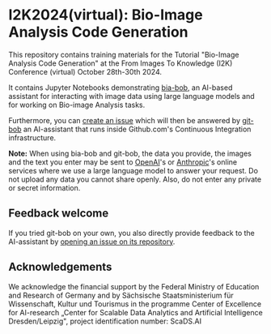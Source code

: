 # I2K2024(virtual): Bio-Image Analysis Code Generation

This repository contains training materials for the Tutorial "Bio-Image Analysis Code Generation" at the From Images To Knowledge (I2K) Conference (virtual) October 28th-30th 2024.

It contains Jupyter Notebooks demonstrating [bia-bob](https://github.com/haesleinhuepf/bia-bob), an AI-based assistant for interacting with image data using large language models and for working on Bio-image Analysis tasks.

Furthermore, you can [create an issue](https://github.com/haesleinhuepf/i2k2024-ai-code-generation/issues/new/choose) which will then be answered by [git-bob](https://github.com/haesleinhuepf/git-bob) an AI-assistant that runs inside Github.com's Continuous Integration infrastructure.

**Note:** When using bia-bob and git-bob, the data you provide, the images and the text you enter may be sent to [OpenAI](https://openai.com/)'s or [Anthropic](https://www.anthropic.com/api)'s online services where we use a large language model to answer your request. 
Do not upload any data you cannot share openly. Also, do not enter any private or secret information.

## Feedback welcome

If you tried git-bob on your own, you also directly provide feedback to the AI-assistant by [opening an issue on its repository](i2k2024-ai-code-generation).

## Acknowledgements

We acknowledge the financial support by the Federal Ministry of Education and Research of Germany and by Sächsische Staatsministerium für Wissenschaft, Kultur und Tourismus in the programme Center of Excellence for AI-research „Center for Scalable Data Analytics and Artificial Intelligence Dresden/Leipzig", project identification number: ScaDS.AI
